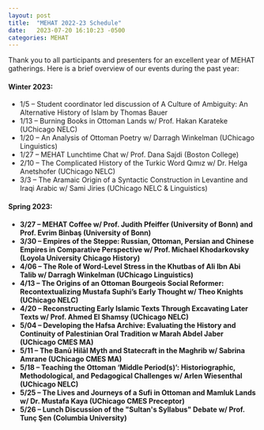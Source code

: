 ```yaml
---
layout: post
title:  "MEHAT 2022-23 Schedule"
date:   2023-07-20 16:10:23 -0500
categories: MEHAT
---
```

Thank you to all participants and presenters for an excellent year of MEHAT gatherings. Here is a brief overview of our events during the past year: 

<h4>Winter 2023:</h4>
<ul>
  <li>1/5 – Student coordinator led discussion of A Culture of Ambiguity: An Alternative History of Islam by Thomas Bauer</li>
  <li>1/13 – Burning Books in Ottoman Lands w/ Prof. Hakan Karateke (UChicago NELC)</li>
  <li>1/20 – An Analysis of Ottoman Poetry w/ Darragh Winkelman (UChicago Linguistics)</li>
  <li>1/27 – MEHAT Lunchtime Chat w/ Prof. Dana Sajdi (Boston College)</li>
  <li>2/10 – The Complicated History of the Turkic Word Qımız w/ Dr. Helga Anetshofer (UChicago NELC)</li>
  <li>3/3 – The Aramaic Origin of a Syntactic Construction in Levantine and Iraqi Arabic w/ Sami Jiries (UChicago NELC & Linguistics)</li>
</ul>
<b>
<h4>Spring 2023:</h4>
<ul>
<li>3/27 – MEHAT Coffee w/ Prof. Judith Pfeiffer (University of Bonn) and Prof. Evrim Binbaş (University of Bonn)</li>
<li>3/30 – Empires of the Steppe: Russian, Ottoman, Persian and Chinese Empires in Comparative Perspective w/ Prof. Michael Khodarkovsky (Loyola University Chicago History)</li>
<li>4/06 – The Role of Word-Level Stress in the Khutbas of Ali Ibn Abi Talib w/ Darragh Winkelman (UChicago Linguistics)</li>
<li>4/13 – The Origins of an Ottoman Bourgeois Social Reformer: Recontextualizing Mustafa Suphi’s Early Thought w/ Theo Knights (UChicago NELC)</li>
<li>4/20 – Reconstructing Early Islamic Texts Through Excavating Later Texts w/ Prof. Ahmed El Shamsy (UChicago NELC)</li>
<li>5/04 – Developing the Hafsa Archive: Evaluating the History and Continuity of Palestinian Oral Tradition w Marah Abdel Jaber (UChicago CMES MA)</li>
<li>5/11 – The Banū Hilāl Myth and Statecraft in the Maghrib w/ Sabrina Amrane (UChicago CMES MA)</li>
<li>5/18 – Teaching the Ottoman ‘Middle Period(s)’: Historiographic, Methodological, and Pedagogical Challenges w/ Arlen Wiesenthal (UChicago NELC)</li>
<li>5/25 – The Lives and Journeys of a Sufi in Ottoman and Mamluk Lands w/ Dr. Mustafa Kaya (UChicago CMES Preceptor)</li>
<li>5/26 – Lunch Discussion of the "Sultan's Syllabus" Debate w/ Prof. Tunç Şen (Columbia University)</li>
</ul>

